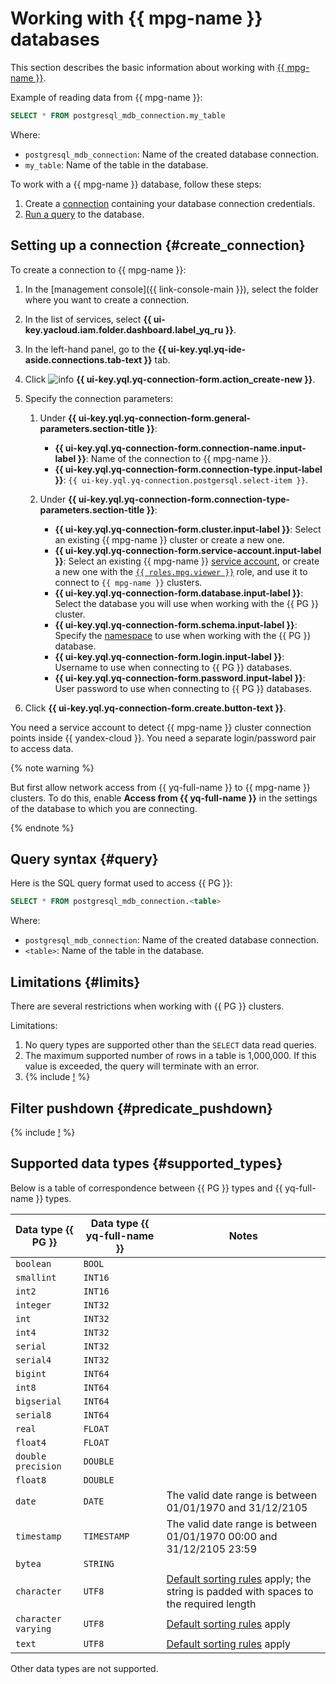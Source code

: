 # Working with {{ mpg-name }} databases

This section describes the basic information about working with [{{ mpg-name }}](https://yandex.cloud/en/services/managed-postgresql).

Example of reading data from {{ mpg-name }}:

```sql
SELECT * FROM postgresql_mdb_connection.my_table
```

Where:
* `postgresql_mdb_connection`: Name of the created database connection.
* `my_table`: Name of the table in the database.


To work with a {{ mpg-name }} database, follow these steps:
1. Create a [connection](../concepts/glossary.md#connection) containing your database connection credentials.
1. [Run a query](#query) to the database.

## Setting up a connection {#create_connection}

To create a connection to {{ mpg-name }}:
1. In the [management console]({{ link-console-main }}), select the folder where you want to create a connection.
1. In the list of services, select **{{ ui-key.yacloud.iam.folder.dashboard.label_yq_ru }}**.
1. In the left-hand panel, go to the **{{ ui-key.yql.yq-ide-aside.connections.tab-text }}** tab.
1. Click ![info](../../_assets/console-icons/plus.svg) **{{ ui-key.yql.yq-connection-form.action_create-new }}**.
1. Specify the connection parameters:

   1. Under **{{ ui-key.yql.yq-connection-form.general-parameters.section-title }}**:

      * **{{ ui-key.yql.yq-connection-form.connection-name.input-label }}**: Name of the connection to {{ mpg-name }}.
      * **{{ ui-key.yql.yq-connection-form.connection-type.input-label }}**: `{{ ui-key.yql.yq-connection.postgersql.select-item }}`.

   1. Under **{{ ui-key.yql.yq-connection-form.connection-type-parameters.section-title }}**:

      * **{{ ui-key.yql.yq-connection-form.cluster.input-label }}**: Select an existing {{ mpg-name }} cluster or create a new one.
      * **{{ ui-key.yql.yq-connection-form.service-account.input-label }}**: Select an existing {{ mpg-name }} [service account](../../iam/concepts/users/service-accounts.md), or create a new one with the [`{{ roles.mpg.viewer }}`](../../managed-postgresql/security/index.md#mpg-viewer) role, and use it to connect to `{{ mpg-name }}` clusters.
      * **{{ ui-key.yql.yq-connection-form.database.input-label }}**: Select the database you will use when working with the {{ PG }} cluster.
      * **{{ ui-key.yql.yq-connection-form.schema.input-label }}**: Specify the [namespace](https://www.postgresql.org/docs/current/catalog-pg-namespace.html) to use when working with the {{ PG }} database.
      * **{{ ui-key.yql.yq-connection-form.login.input-label }}**: Username to use when connecting to {{ PG }} databases.
      * **{{ ui-key.yql.yq-connection-form.password.input-label }}**: User password to use when connecting to {{ PG }} databases.


1. Click **{{ ui-key.yql.yq-connection-form.create.button-text }}**.

You need a service account to detect {{ mpg-name }} cluster connection points inside {{ yandex-cloud }}. You need a separate login/password pair to access data.

{% note warning %}

But first allow network access from {{ yq-full-name }} to {{ mpg-name }} clusters. To do this, enable **Access from {{ yq-full-name }}** in the settings of the database to which you are connecting.

{% endnote %}

## Query syntax {#query}
Here is the SQL query format used to access {{ PG }}:

```sql
SELECT * FROM postgresql_mdb_connection.<table>
```

Where:
* `postgresql_mdb_connection`: Name of the created database connection.
* `<table>`: Name of the table in the database.

## Limitations {#limits}

There are several restrictions when working with {{ PG }} clusters.

Limitations:
1. No query types are supported other than the `SELECT` data read queries.
1. The maximum supported number of rows in a table is 1,000,000. If this value is exceeded, the query will terminate with an error.
1. {% include [!](_includes/datetime_limits.md) %}

## Filter pushdown {#predicate_pushdown}

{% include [!](_includes/predicate_pushdown.md) %}

## Supported data types {#supported_types}

Below is a table of correspondence between {{ PG }} types and {{ yq-full-name }} types.

| Data type {{ PG }} | Data type {{ yq-full-name }} | Notes |
|---|----|------|
| `boolean` | `BOOL` | |
| `smallint` | `INT16` | |
| `int2` | `INT16` | |
| `integer` | `INT32` | |
| `int` | `INT32` | |
| `int4` | `INT32` | |
| `serial` | `INT32` | |
| `serial4` | `INT32` | |
| `bigint` | `INT64` | |
| `int8` | `INT64` | |
| `bigserial` | `INT64` | |
| `serial8` | `INT64` | |
| `real` | `FLOAT` | |
| `float4` | `FLOAT` | |
| `double precision` | `DOUBLE` | |
| `float8` | `DOUBLE` | |
| `date` | `DATE` | The valid date range is between 01/01/1970 and 31/12/2105 |
| `timestamp` | `TIMESTAMP` | The valid date range is between 01/01/1970 00:00 and 31/12/2105 23:59 |
| `bytea` | `STRING` | |
| `character` | `UTF8` | [Default sorting rules](https://www.postgresql.org/docs/current/collation.html) apply; the string is padded with spaces to the required length |
| `character varying` | `UTF8` | [Default sorting rules](https://www.postgresql.org/docs/current/collation.html) apply |
| `text` | `UTF8` | [Default sorting rules](https://www.postgresql.org/docs/current/collation.html) apply |

Other data types are not supported.

